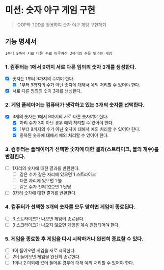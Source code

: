 # 미션: 숫자 야구 게임 구현
> OOP와 TDD를 활용하여 숫자 야구 게임 구현하기

## 기능 명세서
```markdown
1부터 9까지 서로 다른 수로 이루어진 3자리의 수를 맞추는 게임
```

### 1. 컴퓨터는 1에서 9까지 서로 다른 임의의 숫자 3개를 생성한다.
- [x] 숫자는 1부터 9까지의 수여야 한다.
  - [x] 1부터 9까지의 수가 아닌 숫자에 대해서 예외 처리할 수 있어야 한다.
- [x] 서로 다른 임의의 숫자 3개를 생성한다.

### 2. 게임 플레이어는 컴퓨터가 생각하고 있는 3개의 숫자를 선택한다.
- [x] 3개의 숫자는 1에서 9까지의 서로 다른 숫자여야 한다.
  - [x] 자리 수가 3이 아닌 경우 예외 처리할 수 있어야 한다.
  - [x] 1부터 9까지의 수가 아닌 숫자에 대해서 예외 처리할 수 있어야 한다.
  - [x] 중복된 숫자에 대해서 예외 처리할 수 있어야 한다.

### 3. 컴퓨터는 플레이어가 선택한 숫자에 대한 결과(스트라이크, 볼의 개수)를 반환한다.
- [ ] 1자리의 숫자에 대한 결과를 반환한다.
  - [ ] 같은 수가 같은 자리에 있으면 1 스트라이크
  - [ ] 다른 자리에 있으면 1 볼
  - [ ] 같은 수가 전혀 없으면 1 낫띵
- [ ] 3자리 숫자에 대한 결과를 반환한다.

### 4. 컴퓨터가 선택한 3개의 숫자를 모두 맞히면 게임이 종료된다.
- [ ] 3 스트라이크가 나오면 게임이 종료된다.
- [ ] 3 스크라이크가 나오지 않으면 게임은 계속 진행되어야 한다.

### 5. 게임을 종료한 후 게임을 다시 시작하거나 완전히 종료할 수 있다.
- [ ] 1이 들어오면 게임을 새로 시작한다.
- [ ] 2이 들어오면 게임을 완전히 종료한다.
- [ ] 1이나 2 이외에 값이 들어온 경우에 대해 예외 처리할 수 있어야 한다.